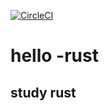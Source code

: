 [![CircleCI](https://circleci.com/gh/gavinzhou/hello-rust.svg?style=svg)](https://circleci.com/gh/gavinzhou/hello-rust)
# hello -rust

## study rust